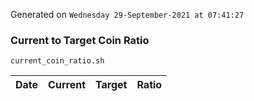 Generated on `Wednesday 29-September-2021 at 07:41:27`

### Current to Target Coin Ratio
`current_coin_ratio.sh`

Date|Current|Target|Ratio
---|---|---|---
